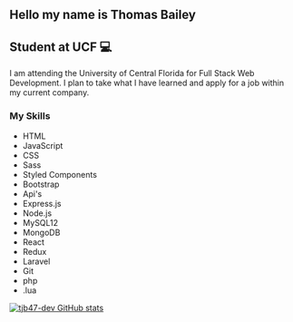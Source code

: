 Hello my name is Thomas Bailey
------------------------------------------

Student at UCF :computer:
------------------------------------------

I am attending the University of Central Florida for Full Stack Web Development. I plan to take what I have learned and apply for a job within my current company.

### My Skills

* HTML
* JavaScript
* CSS
* Sass
* Styled Components
* Bootstrap
* Api's
* Express.js
* Node.js
* MySQL12
* MongoDB
* React
* Redux
* Laravel
* Git
* php
* .lua

[![tjb47-dev GitHub stats](https://github-readme-stats.vercel.app/api?username=tjb47-dev)](https://github.com/tjb47-dev/github-readme-stats)

